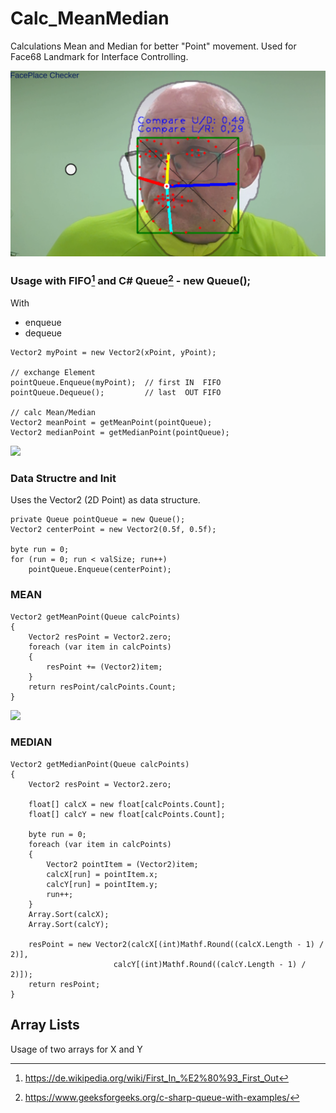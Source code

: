 # Calc_MeanMedian
Calculations Mean and Median for better "Point" movement. 
Used for Face68 Landmark for Interface Controlling.

<img src="./images/PointMover.png" width="600">

### Usage with FIFO[^2] and C# Queue[^1] - new Queue();

With
* enqueue
* dequeue
 
```
Vector2 myPoint = new Vector2(xPoint, yPoint);

// exchange Element
pointQueue.Enqueue(myPoint);  // first IN  FIFO
pointQueue.Dequeue();         // last  OUT FIFO

// calc Mean/Median
Vector2 meanPoint = getMeanPoint(pointQueue);
Vector2 medianPoint = getMedianPoint(pointQueue);
```

<img src="./images/MeanMedianParameter" width="600">

### Data Structre and Init

Uses the Vector2 (2D Point) as data structure.

```
private Queue pointQueue = new Queue();
Vector2 centerPoint = new Vector2(0.5f, 0.5f);

byte run = 0;
for (run = 0; run < valSize; run++)
    pointQueue.Enqueue(centerPoint);
```

### MEAN
```
Vector2 getMeanPoint(Queue calcPoints)
{
    Vector2 resPoint = Vector2.zero;
    foreach (var item in calcPoints)
    {
        resPoint += (Vector2)item;
    }
    return resPoint/calcPoints.Count;
}
```

<img src="./images/ConsoleLog_Output" width="600">

### MEDIAN

```
Vector2 getMedianPoint(Queue calcPoints)
{
    Vector2 resPoint = Vector2.zero;

    float[] calcX = new float[calcPoints.Count];
    float[] calcY = new float[calcPoints.Count];

    byte run = 0;
    foreach (var item in calcPoints)
    {
        Vector2 pointItem = (Vector2)item;
        calcX[run] = pointItem.x;
        calcY[run] = pointItem.y;
        run++;
    }
    Array.Sort(calcX);
    Array.Sort(calcY);

    resPoint = new Vector2(calcX[(int)Mathf.Round((calcX.Length - 1) / 2)],
                       calcY[(int)Mathf.Round((calcY.Length - 1) / 2)]);
    return resPoint;
}
```

## Array Lists 

Usage of two arrays for X and Y

[^1]: https://www.geeksforgeeks.org/c-sharp-queue-with-examples/
[^2]: https://de.wikipedia.org/wiki/First_In_%E2%80%93_First_Out


